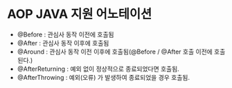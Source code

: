 # AOP JAVA 지원 어노테이션

* @Before : 관심사 동작 이전에 호출됨
* @After : 관심사 동작 이후에 호출됨
* @Around : 관심사 동작 이전 이후에 호출됨(@Before / @After 호출 이전에 호출된다.)
* @AfterReturning : 예외 없이 정상적으로 종료되었다면 호출됨.
* @AfterThrowing : 예외(오류) 가 발생하여 종료되었을 경우 호출됨.